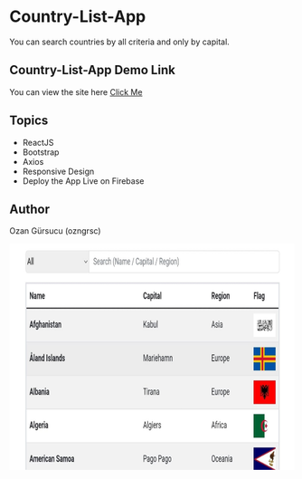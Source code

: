 # Country-List-App

You can search countries by all criteria and only by capital.

## Country-List-App Demo Link

You can view the site here
[Click Me](https://country-list-app.web.app/)

## Topics

- ReactJS
- Bootstrap
- Axios
- Responsive Design
- Deploy the App Live on Firebase



## Author

Ozan Gürsucu (ozngrsc)

<img src="src/images/screenshot.jpeg"  width= 600px height= 400px>

